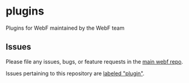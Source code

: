 # plugins
Plugins for WebF maintained by the WebF team

## Issues

Please file any issues, bugs, or feature requests in the [main webf
repo](https://github.com/openwebf/webf/issues/new).

Issues pertaining to this repository are [labeled
"plugin"](https://github.com/openwebf/webf/labels/plugin).
